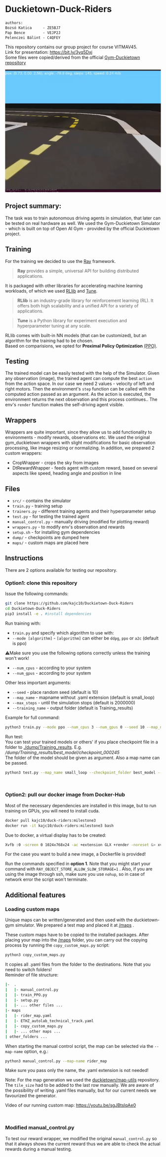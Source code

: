 # Duckietown-Duck-Riders
```
authors:
Bozsó Katica     - ZE5BJ7  
Pap Bence        - VEJP2J
Pelenczei Bálint - C4QFEY
```

This repository contains our group project for course VITMAV45.  
Link for presentation: https://bit.ly/3yq5Dxj  
Some files were copied/derived from the official [Gym-Duckietown repository](https://github.com/duckietown/gym-duckietown)

![Duckieee](./docs/first_try.gif)

## **Project summary:**  
The task was to train autonomous driving agents in simulation, that later can be tested on real hardware as well. We used the Gym-Duckietown Simulator - which is built on top of Open AI Gym - provided by the official Duckietown project.


## Training
For the training we decided to use the [Ray](https://docs.ray.io/en/latest/) framework.  
>**Ray** provides a simple, universal API for building distributed applications.

It is packaged with other libraries for accelerating machine learning workloads, of which we used [RLlib](https://docs.ray.io/en/latest/rllib.html) and [Tune](https://docs.ray.io/en/master/tune/index.html).

>**RLlib** is an industry-grade library for reinforcement learning (RL). It offers both high scalability and a unified API for a variety of applications.

>**Tune** is a Python library for experiment execution and hyperparameter tuning at any scale.

RLlib comes with built-in NN models (that can be customized), but an algorithm for the training had to be chosen.  
Based on comparisions, we opted for **Proximal Policy Optimization** [(PPO)](https://docs.ray.io/en/latest/rllib-algorithms.html#ppo).

## Testing
The trained model can be easily tested with the help of the Simulator. Given any observation (image), the trained agent can compute the best `action` from the action space. In our case we need 2 values - velocity of left and right motors. Then the environment's `step` function can be called with the computed action passed as an argument. As the action is executed, the environment returns the next observation and this process continues.. The env's `render` function makes the self-driving agent visible.

## Wrappers
Wrappers are quite important, since they allow us  to add functionality to environments - modify rewards, observations etc.
We used the original gym_duckietown wrappers with slight modifications for basic observation processing, like image resizing or normalizing.
In addition, we prepared 2 custom wrappers:
- CropWrapper - crops the sky from images
- DtRewardWrapper - feeds agent with custom reward, based on several aspects like speed, heading angle and position in line

## Files
- `src/`  - contains the simulator
- `train.py` - training setup
- `trainers.py` - different training agents and their hyperparameter setup
- `test.py`  - for testing the trained agent
- `manual_control.py` - manually driving (modified for plotting reward)
- `wrappers.py` - to modify env's observation and rewards
- `setup.sh`  - for installing gym dependencies
- `dump/` - checkpoints are dumped here
- `maps/` - custom maps are placed here

## Instructions
There are 2 options available for testing our repository.

### **Option1: clone this repository**  
Issue the following commands:
```bash
git clone https://github.com/kajc10/Duckietown-Duck-Riders
cd Duckietown-Duck-Riders
pip3 install -e . #install dependencies
```  

Run training with:
- `train.py` 
and specify which algorithm to use with:
- `--mode [algorithm]` - `[algorithm]` can either be `ddpg`, `ppo` or `a2c` (default is ppo)


:warning:Make sure you use the following options correctly unless the training won't work!
- `--num_cpus` - according to your system
- `--num_gpus` - according to your system  

Other less important arguments:
- `--seed` - place random seed (default is 10)
- `--map_name` -  mapname without .yaml extension (default is small_loop)
- `--max_steps` - until the simulation stops (default is 2000000)
- `--training_name` - output folder (default is Training_results)

Example for full command:
```bash
python3 train.py --mode ppo --num_cpus 3 --num_gpus 0 --seed 10 --map_name small_loop --max_steps 2000000 --training_name Training_results
```


Run test:  
You can test your trained models or others' if you place checkpoint file in a folder to [./dump/Training_results](/dump/Training_r_esults). E.g. */dump/Training_results/best_model/checkpoint_000245*  
The folder of the model should be given as argument.
Also a map name can be passed.
```bash
python3 test.py --map_name small_loop --checkpoint_folder best_model --mode ppo
```

<br>

### **Option2: pull our docker image from Docker-Hub**  
Most of the necessary dependencies are installed in this image,
but to run training on GPUs, you will need to install cuda.
```bash
docker pull kajc10/duck-riders:milestone3
docker run -it kajc10/duck-riders:milestone3 bash
```
Due to docker, a virtual display has to be created:
```bash
Xvfb :0 -screen 0 1024x768x24 -ac +extension GLX +render -noreset &> xvfb.log & export DISPLAY=:0
```

For the case you want to build a new image, a Dockerfile is provided!

Run the commands specified in **option 1**.
Note that you might start your command with `RAY_OBJECT_STORE_ALLOW_SLOW_STORAGE=1` . Also, if you are using the image through ssh, make sure you use `nohup`, so in case of network error the script won't terminate.

## Additional features
### **Loading custom maps**  

Unique maps can be written/generated and then used with the duckietown-gym simulator.
We prepared a test map and placed it at [/maps](/maps) .

These custom maps have to be copied to the installed packages. 
After placing your map into the [/maps](/maps) folder, you can carry out the copying process by running the `copy_custom_maps.py` script:
```bash
python3 copy_custom_maps.py
```
 It copies all .yaml files from the folder to the destinations. Note that you need to switch folders! <br>Reminder of file structure:
 ```bash
|-  .
|   |- manual_control.py
|   |- train_PPO.py
|   |- setup.py
|   |- ... other files ...
|- maps
|   |- rider_map.yaml
|   |- ETHZ_autolab_technical_track.yaml
|   |- copy_custom_maps.py
|   |- ... other maps ...
| other_folders ...

 ```

When starting the manual control script, the map can be selected via the `--map-name` option, e.g.:
```bash
python3 manual_control.py --map-name rider_map
```
Make sure you pass only the name, the .yaml extension is not needed!

Note: For the map generation we used the [duckietown/map-utils](https://github.com/duckietown/map-utils) repository. The `tile_size` had to be added to the last row manually. We are aware of the possibility of writing .yaml files manually, but for our current needs we favourized the generator.

Video of our running custom map: https://youtu.be/sgJBtslqAe0

<br>

### **Modified manual_control.py**   
To test our reward wrapper, we modified the original `manual_control.py` so that it always shows the current reward thus we are able to check the actual rewards during a manual testing.
